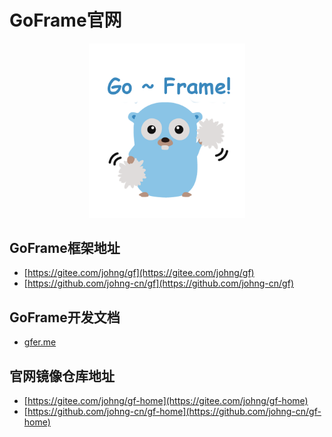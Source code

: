 # GoFrame官网
<div align=center>
<img src="public/resource/image/cover.png" width="250"/>
</div>

## GoFrame框架地址
  * [https://gitee.com/johng/gf](https://gitee.com/johng/gf)
  * [https://github.com/johng-cn/gf](https://github.com/johng-cn/gf)

## GoFrame开发文档
  * [gfer.me](https://gfer.me)

## 官网镜像仓库地址
  * [https://gitee.com/johng/gf-home](https://gitee.com/johng/gf-home)
  * [https://github.com/johng-cn/gf-home](https://github.com/johng-cn/gf-home)
